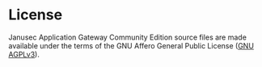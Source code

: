 # License  

Janusec Application Gateway Community Edition source files are made available under the terms of the GNU Affero General Public License ([GNU AGPLv3](http://www.gnu.org/licenses/agpl-3.0.html)).  
